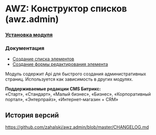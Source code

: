 # AWZ: Конструктор списков (awz.admin)

### [Установка модуля](https://github.com/zahalski/awz.admin/tree/main/docs/install.md)

### Документация
* [Создание списка элементов](https://github.com/zahalski/awz.admin/tree/main/docs/example1.md)
* [Создание формы редактирования элемента](https://github.com/zahalski/awz.admin/tree/main/docs/example2.md)

<!-- desc-start -->

Модуль содержит Api для быстрого создания административных страниц. 
Используется как зависимость в других модулях.

**Поддерживаемые редакции CMS Битрикс:**<br>
«Старт», «Стандарт», «Малый бизнес», «Бизнес», «Корпоративный портал», «Энтерпрайз», «Интернет-магазин + CRM»

<!-- desc-end -->

<!-- cl-start -->
## История версий

https://github.com/zahalski/awz.admin/blob/master/CHANGELOG.md

<!-- cl-end -->